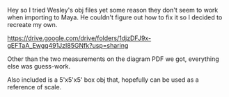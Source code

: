 Hey so I tried Wesley's obj files yet some reason they don't seem to work when importing to Maya. He couldn't figure out how to fix it so I decided to recreate my own.

https://drive.google.com/drive/folders/1djzDFJ9x-gEFTaA_Ewgq491JzI85GNfk?usp=sharing

Other than the two measurements on the diagram PDF we got, everything else was guess-work. 

Also included is a 5'x5'x5' box obj that, hopefully can be used as a reference of scale.
